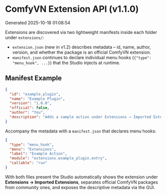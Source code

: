 # ComfyVN Extension API (v1.1.0)
Generated 2025-10-18 01:08:54

Extensions are discovered via two lightweight manifests inside each folder under `extensions/`:

- `extension.json` (new in v1.2) describes metadata – id, name, author, version, and whether the package is an official ComfyVN extension.
- `manifest.json` continues to declare individual menu hooks (`{"type": "menu_hook", ...}`) that the Studio injects at runtime.

## Manifest Example
```json
{
  "id": "example.plugin",
  "name": "Example Plugin",
  "version": "1.0.0",
  "official": false,
  "author": "You",
  "description": "Adds a sample action under Extensions → Imported Extensions."
}
```

Accompany the metadata with a `manifest.json` that declares menu hooks:

```json
{
  "type": "menu_hook",
  "menu": "Extensions",
  "label": "Example Action",
  "module": "extensions.example_plugin.entry",
  "callable": "run"
}
```

With both files present the Studio automatically shows the extension under **Extensions → Imported Extensions**, separates official ComfyVN packages from community ones, and exposes the descriptive metadata via the GUI.
